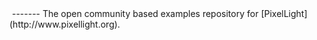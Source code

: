 <img alt='' src='http://www.iedivision.com/uploads/logoplcommpl.png' border='0' />
-------
The open community based examples repository for [PixelLight] (http://www.pixellight.org).